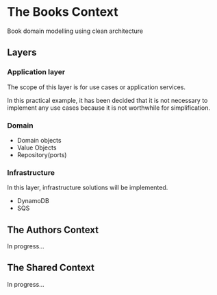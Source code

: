 # The Books Context

Book domain modelling using clean architecture

## Layers

### Application layer

The scope of this layer is for use cases or application services. 

In this practical example, it has been decided that it is not necessary to implement any use cases because it is not worthwhile for simplification.

### Domain

* Domain objects
* Value Objects
* Repository(ports)

### Infrastructure

In this layer, infrastructure solutions will be implemented.

* DynamoDB
* SQS

## The Authors Context

In progress...

## The Shared Context

In progress...